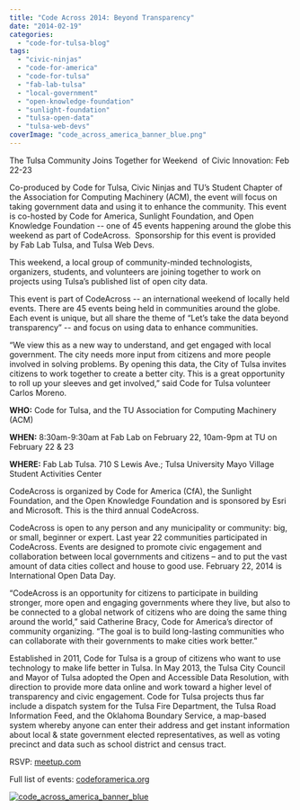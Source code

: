 ```yaml
---
title: "Code Across 2014: Beyond Transparency"
date: "2014-02-19"
categories: 
  - "code-for-tulsa-blog"
tags: 
  - "civic-ninjas"
  - "code-for-america"
  - "code-for-tulsa"
  - "fab-lab-tulsa"
  - "local-government"
  - "open-knowledge-foundation"
  - "sunlight-foundation"
  - "tulsa-open-data"
  - "tulsa-web-devs"
coverImage: "code_across_america_banner_blue.png"
---
```


The Tulsa Community Joins Together for Weekend  of Civic Innovation: Feb 22-23

Co-produced by Code for Tulsa, Civic Ninjas and TU’s Student Chapter of the Association for Computing Machinery (ACM), the event will focus on taking government data and using it to enhance the community. This event is co-hosted by Code for America, Sunlight Foundation, and Open Knowledge Foundation -- one of 45 events happening around the globe this weekend as part of CodeAcross.  Sponsorship for this event is provided by Fab Lab Tulsa, and Tulsa Web Devs.

This weekend, a local group of community-minded technologists, organizers, students, and volunteers are joining together to work on projects using Tulsa’s published list of open city data.

This event is part of CodeAcross -- an international weekend of locally held events. There are 45 events being held in communities around the globe. Each event is unique, but all share the theme of “Let’s take the data beyond transparency” -- and focus on using data to enhance communities.

“We view this as a new way to understand, and get engaged with local government. The city needs more input from citizens and more people involved in solving problems. By opening this data, the City of Tulsa invites citizens to work together to create a better city. This is a great opportunity to roll up your sleeves and get involved,” said Code for Tulsa volunteer Carlos Moreno.

**WHO:** Code for Tulsa, and the TU Association for Computing Machinery (ACM)

**WHEN:** 8:30am-9:30am at Fab Lab on February 22, 10am-9pm at TU on February 22 & 23

**WHERE:** Fab Lab Tulsa. 710 S Lewis Ave.; Tulsa University Mayo Village Student Activities Center 

CodeAcross is organized by Code for America (CfA), the Sunlight Foundation, and the Open Knowledge Foundation and is sponsored by Esri and Microsoft. This is the third annual CodeAcross.

CodeAcross is open to any person and any municipality or community: big, or small, beginner or expert. Last year 22 communities participated in CodeAcross. Events are designed to promote civic engagement and collaboration between local governments and citizens – and to put the vast amount of data cities collect and house to good use. February 22, 2014 is International Open Data Day.

“CodeAcross is an opportunity for citizens to participate in building stronger, more open and engaging governments where they live, but also to be connected to a global network of citizens who are doing the same thing around the world,” said Catherine Bracy, Code for America’s director of community organizing. “The goal is to build long-lasting communities who can collaborate with their governments to make cities work better.”

Established in 2011, Code for Tulsa is a group of citizens who want to use technology to make life better in Tulsa. In May 2013, the Tulsa City Council and Mayor of Tulsa adopted the Open and Accessible Data Resolution, with direction to provide more data online and work toward a higher level of transparency and civic engagement. Code for Tulsa projects thus far include a dispatch system for the Tulsa Fire Department, the Tulsa Road Information Feed, and the Oklahoma Boundary Service, a map-based system whereby anyone can enter their address and get instant information about local & state government elected representatives, as well as voting precinct and data such as school district and census tract.

RSVP: [meetup.com](http://www.meetup.com/Code-for-Tulsa/events/152233562/)

Full list of events: [codeforamerica.org](http://codeforamerica.org/codeacross)

[![code_across_america_banner_blue](http://codefortulsa.files.wordpress.com/2014/02/code_across_america_banner_blue.png?w=300)](http://www.meetup.com/Code-for-Tulsa/events/152233562/)
